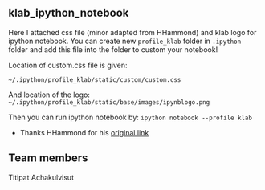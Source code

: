 klab_ipython_notebook
--------------------

Here I attached css file (minor adapted from HHammond) and klab logo for ipython notebook.
You can create new `profile_klab` folder in `.ipython` folder and add this file into the folder to custom your notebook!

Location of custom.css file is given:

`~/.ipython/profile_klab/static/custom/custom.css`

And location of the logo:
`~/.ipython/profile_klab/static/base/images/ipynblogo.png`

Then you can run ipython notebook by:
`ipython notebook --profile klab`

* Thanks HHammond for his [original link](http://nbviewer.ipython.org/gist/HHammond/7a78d35b34d85406aa60)

Team members
----------
Titipat Achakulvisut
